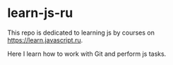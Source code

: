 # learn-js-ru
This repo is dedicated to learning js by courses on https://learn.javascript.ru.

Here I learn how to work with Git and perform js tasks.
